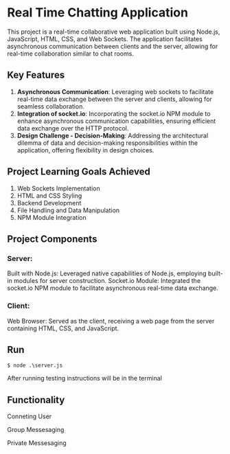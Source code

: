 # Real Time Chatting Application

This project is a real-time collaborative web application built using Node.js, JavaScript, HTML, CSS, and Web Sockets. The application facilitates asynchronous communication between clients and the server, allowing for real-time collaboration similar to chat rooms.

## Key Features
1. **Asynchronous Communication**: 
  Leveraging web sockets to facilitate real-time data exchange between the server and clients, allowing for seamless collaboration.
2. **Integration of socket.io**: 
  Incorporating the socket.io NPM module to enhance asynchronous communication capabilities, ensuring efficient data exchange over the HTTP protocol.
3. **Design Challenge - Decision-Making**: 
  Addressing the architectural dilemma of data and decision-making responsibilities within the application, offering flexibility in design choices.

## Project Learning Goals Achieved
1. Web Sockets Implementation
2. HTML and CSS Styling
3. Backend Development
4. File Handling and Data Manipulation
5. NPM Module Integration

## Project Components
### Server:
Built with Node.js: Leveraged native capabilities of Node.js, employing built-in modules for server construction.
Socket.io Module: Integrated the socket.io NPM module to facilitate asynchronous real-time data exchange.

### Client:
Web Browser: Served as the client, receiving a web page from the server containing HTML, CSS, and JavaScript.

## Run
```node
$ node .\server.js
```
After running testing instructions will be in the terminal

## Functionality
Conneting User


Group Messesaging


Private Messesaging


